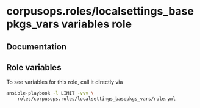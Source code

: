 # corpusops.roles/localsettings_basepkgs_vars variables role
## Documentation

## Role variables
To see variables for this role, call it directly via
```bash
ansible-playbook -l LIMIT -vvv \
    roles/corpusops.roles/localsettings_basepkgs_vars/role.yml
```
